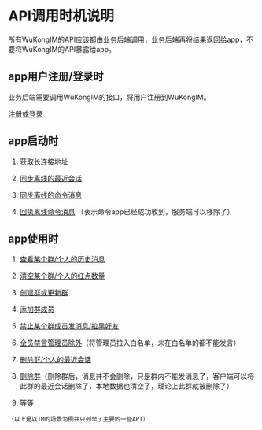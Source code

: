 
# API调用时机说明

所有WuKongIM的API应该都由业务后端调用，业务后端再将结果返回给app，不要将WuKongIM的API暴露给app。

## app用户注册/登录时

业务后端需要调用WuKongIM的接口，将用户注册到WuKongIM。


[注册或登录](/server/api/user.html#注册或登录)

## app启动时

1. [获取长连接地址](/server/api/user.html)

2. [同步离线的最近会话](/server/api/conversation.html#同步最近会话)

3. [同步离线的命令消息](/server/api/message.html#同步离线命令消息)

4. [回执离线命令消息](/server/api/message.html#回执离线命令消息) （表示命令app已经成功收到，服务端可以移除了）

## app使用时

1. [查看某个群/个人的历史消息](/server/api/message.html#获取某频道消息)

2. [清空某个群/个人的红点数量](/server/api/conversation.html#设置最近会话红点数量)

3. [创建群或更新群](/server/api/channel.html#创建或更新频道)

4. [添加群成员](/server/api/channel.html#添加订阅者)

5. [禁止某个群成员发消息/拉黑好友](/server/api/channel.html#添加黑名单)

6. [全员禁言管理员除外](/server/api/channel.html#设置白名单)（将管理员拉入白名单，未在白名单的都不能发言）

7. [删除群/个人的最近会话](/server/api/conversation.html#删除最近会话)

8. [删除群](/server/api/channel.html#删除频道)（删除群后，消息并不会删除，只是群内不能发消息了，客户端可以将此群的最近会话删除了，本地数据也清空了，理论上此群就被删除了）

9. 等等

`（以上是以IM的场景为例并只列举了主要的一些API）`